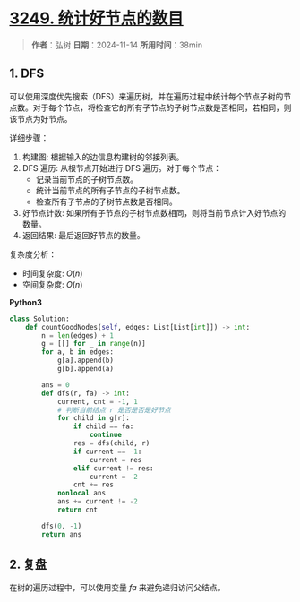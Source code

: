 # [3249. 统计好节点的数目](https://leetcode.cn/problems/count-the-number-of-good-nodes/description/)

> **作者**：弘树
> **日期**：2024-11-14
> **所用时间**：38min

## 1. DFS

可以使用深度优先搜索（DFS）来遍历树，并在遍历过程中统计每个节点子树的节点数。对于每个节点，将检查它的所有子节点的子树节点数是否相同，若相同，则该节点为好节点。

详细步骤：

1. 构建图: 根据输入的边信息构建树的邻接列表。
2. DFS 遍历: 从根节点开始进行 DFS 遍历。对于每个节点：
    - 记录当前节点的子树节点数。
    - 统计当前节点的所有子节点的子树节点数。
    - 检查所有子节点的子树节点数是否相同。
3. 好节点计数: 如果所有子节点的子树节点数相同，则将当前节点计入好节点的数量。
4. 返回结果: 最后返回好节点的数量。

复杂度分析：

- 时间复杂度: $O(n)$
- 空间复杂度: $O(n)$

**Python3**

```python
class Solution:
    def countGoodNodes(self, edges: List[List[int]]) -> int:
        n = len(edges) + 1
        g = [[] for _ in range(n)]
        for a, b in edges:
            g[a].append(b)
            g[b].append(a)

        ans = 0
        def dfs(r, fa) -> int:
            current, cnt = -1, 1
            # 判断当前结点 r 是否是否是好节点
            for child in g[r]:
                if child == fa:
                    continue
                res = dfs(child, r)
                if current == -1:
                    current = res
                elif current != res:
                    current = -2
                cnt += res
            nonlocal ans
            ans += current != -2
            return cnt

        dfs(0, -1)
        return ans
```

## 2. 复盘

在树的遍历过程中，可以使用变量 $fa$ 来避免递归访问父结点。